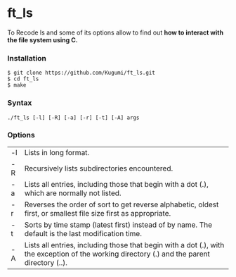 # ft_ls

To Recode ls and some of its options allow to find out **how to interact with
the file system using C.**

### Installation

```
$ git clone https://github.com/Kugumi/ft_ls.git
$ cd ft_ls
$ make
```

### Syntax

```
./ft_ls [-l] [-R] [-a] [-r] [-t] [-A] args
```

### Options
|          |        |
| ------   | ------ |
| -l | Lists in long format. |
| -R | Recursively lists subdirectories encountered. |
| -a | Lists all entries, including those that begin with a dot (.), which are normally not listed. |
| -r | Reverses the order of sort to get reverse alphabetic, oldest first, or smallest file size first as appropriate. |
| -t | Sorts by time stamp (latest first) instead of by name. The default is the last modification time. |
| -A | Lists all entries, including those that begin with a dot (.), with the exception of the working directory (.) and the parent directory (..). |


